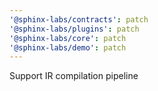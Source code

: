```yaml
---
'@sphinx-labs/contracts': patch
'@sphinx-labs/plugins': patch
'@sphinx-labs/core': patch
'@sphinx-labs/demo': patch
---
```


Support IR compilation pipeline
